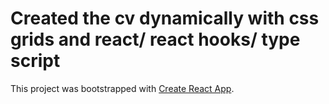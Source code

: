 # Created the cv dynamically with css grids and react/ react hooks/ type script

This project was bootstrapped with [Create React App](https://github.com/facebook/create-react-app).

